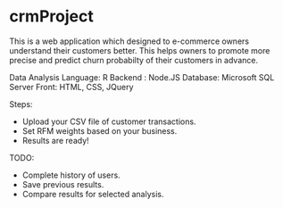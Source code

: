 # crmProject

This is a web application which designed to e-commerce owners understand their customers better. This helps owners to promote more precise and predict churn probabilty of their customers in advance. 

Data Analysis Language: R
Backend : Node.JS
Database: Microsoft SQL Server
Front: HTML, CSS, JQuery

Steps: 
  - Upload your CSV file of customer transactions.
  - Set RFM weights based on your business.
  - Results are ready!

TODO:
  - Complete history of users.
  - Save previous results.
  - Compare results for selected analysis.
